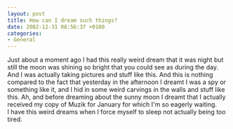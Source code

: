 ```yaml
---
layout: post
title: How can I dream such things?
date: 2002-12-31 08:56:37 +0100
categories:
- General
---
```

<p>Just about a moment ago I had this really weird dream that it was night but still the moon was shining so bright that you could see as during the day. And I was actually taking pictures and stuff like this. And this is nothing compared to the fact that yesterday in the afternoon I dreamt I was a spy or something like it, and I hid in some weird carvings in the walls and stuff like this. Ah, and before dreaming about the sunny moon I dreamt that I actually received my copy of Muzik for January for which I'm so eagerly waiting.<br />
I have this weird dreams when I force myself to sleep not actually being too tired.</p>
